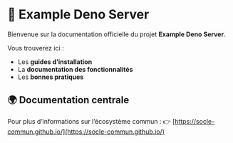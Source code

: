 # 🚀 Example Deno Server

Bienvenue sur la documentation officielle du projet **Example Deno Server**.

Vous trouverez ici :
- Les **guides d’installation**
- La **documentation des fonctionnalités**
- Les **bonnes pratiques**

## 🌍 Documentation centrale

Pour plus d’informations sur l’écosystème commun :
👉 [https://socle-commun.github.io/](https://socle-commun.github.io/)